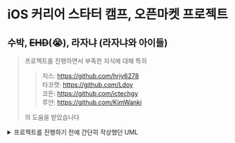 # iOS 커리어 스타터 캠프, 오픈마켓 프로젝트
## 수박, ~~EHD~~(😭), 라자냐 (라자냐와 아이들)
> 프로젝트를 진행하면서 부족한 지식에 대해 특히
> > 지스: <https://github.com/hrjy6278> <br>
> > 타코캣: <https://github.com/Ldoy> <br>
> > 코든: <https://github.com/ictechgy> <br>
> > 루얀: <https://github.com/KimWanki> <br>
>
> 의 도움을 받았습니다

<details>
<summary>프로젝트를 진행하기 전에 간단히 작상했던 UML</summary>
![image](./OpenMarket/UML.png)
</details>
